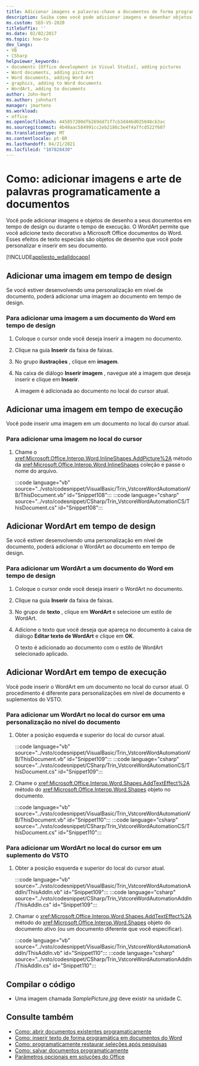 ```yaml
---
title: Adicionar imagens e palavras-chave a documentos de forma programática
description: Saiba como você pode adicionar imagens e desenhar objetos a seus documentos em tempo de design ou durante o tempo de execução.
ms.custom: SEO-VS-2020
titleSuffix: ''
ms.date: 02/02/2017
ms.topic: how-to
dev_langs:
- VB
- CSharp
helpviewer_keywords:
- documents [Office development in Visual Studio], adding pictures
- Word documents, adding pictures
- Word documents, adding Word Art
- graphics, adding to Word documents
- WordArt, adding to documents
author: John-Hart
ms.author: johnhart
manager: jmartens
ms.workload:
- office
ms.openlocfilehash: 445857200dfb269dd71f7cb3d446d025048cb3ac
ms.sourcegitcommit: 4b40aac584991cc2eb2186c3e4f4a7fcd522f607
ms.translationtype: MT
ms.contentlocale: pt-BR
ms.lasthandoff: 04/21/2021
ms.locfileid: "107828430"
---
```

# <a name="how-to-programmatically-add-pictures-and-word-art-to-documents"></a>Como: adicionar imagens e arte de palavras programaticamente a documentos
  Você pode adicionar imagens e objetos de desenho a seus documentos em tempo de design ou durante o tempo de execução. O WordArt permite que você adicione texto decorativo a Microsoft Office documentos do Word. Esses efeitos de texto especiais são objetos de desenho que você pode personalizar e inserir em seu documento.

 [!INCLUDE[appliesto_wdalldocapp](../vsto/includes/appliesto-wdalldocapp-md.md)]

## <a name="add-a-picture-at-design-time"></a>Adicionar uma imagem em tempo de design
 Se você estiver desenvolvendo uma personalização em nível de documento, poderá adicionar uma imagem ao documento em tempo de design.

### <a name="to-add-a-picture-to-a-word-document-at-design-time"></a>Para adicionar uma imagem a um documento do Word em tempo de design

1. Coloque o cursor onde você deseja inserir a imagem no documento.

2. Clique na guia **Inserir** da faixa de faixas.

3. No grupo **ilustrações** , clique em **imagem**.

4. Na caixa de diálogo **Inserir imagem** , navegue até a imagem que deseja inserir e clique em **Inserir**.

     A imagem é adicionada ao documento no local do cursor atual.

## <a name="add-a-picture-at-run-time"></a>Adicionar uma imagem em tempo de execução
 Você pode inserir uma imagem em um documento no local do cursor atual.

### <a name="to-add-a-picture-at-the-cursor-location"></a>Para adicionar uma imagem no local do cursor

1. Chame o <xref:Microsoft.Office.Interop.Word.InlineShapes.AddPicture%2A> método da <xref:Microsoft.Office.Interop.Word.InlineShapes> coleção e passe o nome do arquivo.

     :::code language="vb" source="../vsto/codesnippet/VisualBasic/Trin_VstcoreWordAutomationVB/ThisDocument.vb" id="Snippet108":::
     :::code language="csharp" source="../vsto/codesnippet/CSharp/Trin_VstcoreWordAutomationCS/ThisDocument.cs" id="Snippet108":::

## <a name="add-wordart-at-design-time"></a>Adicionar WordArt em tempo de design
 Se você estiver desenvolvendo uma personalização em nível de documento, poderá adicionar o WordArt ao documento em tempo de design.

### <a name="to-add-wordart-to-a-word-document-at-design-time"></a>Para adicionar um WordArt a um documento do Word em tempo de design

1. Coloque o cursor onde você deseja inserir o WordArt no documento.

2. Clique na guia **Inserir** da faixa de faixas.

3. No grupo de **texto** , clique em **WordArt** e selecione um estilo de WordArt.

4. Adicione o texto que você deseja que apareça no documento à caixa de diálogo **Editar texto de WordArt** e clique em **OK**.

     O texto é adicionado ao documento com o estilo de WordArt selecionado aplicado.

## <a name="add-wordart-at-run-time"></a>Adicionar WordArt em tempo de execução
 Você pode inserir o WordArt em um documento no local do cursor atual. O procedimento é diferente para personalizações em nível de documento e suplementos do VSTO.

### <a name="to-add-wordart-at-the-cursor-location-in-a-document-level-customization"></a>Para adicionar um WordArt no local do cursor em uma personalização no nível do documento

1. Obter a posição esquerda e superior do local do cursor atual.

     :::code language="vb" source="../vsto/codesnippet/VisualBasic/Trin_VstcoreWordAutomationVB/ThisDocument.vb" id="Snippet109":::
     :::code language="csharp" source="../vsto/codesnippet/CSharp/Trin_VstcoreWordAutomationCS/ThisDocument.cs" id="Snippet109":::

2. Chame o <xref:Microsoft.Office.Interop.Word.Shapes.AddTextEffect%2A> método do <xref:Microsoft.Office.Interop.Word.Shapes> objeto no documento.

     :::code language="vb" source="../vsto/codesnippet/VisualBasic/Trin_VstcoreWordAutomationVB/ThisDocument.vb" id="Snippet110":::
     :::code language="csharp" source="../vsto/codesnippet/CSharp/Trin_VstcoreWordAutomationCS/ThisDocument.cs" id="Snippet110":::

### <a name="to-add-wordart-at-the-cursor-location-in-a-vsto-add-in"></a>Para adicionar um WordArt no local do cursor em um suplemento do VSTO

1. Obter a posição esquerda e superior do local do cursor atual.

     :::code language="vb" source="../vsto/codesnippet/VisualBasic/Trin_VstcoreWordAutomationAddIn/ThisAddIn.vb" id="Snippet109":::
     :::code language="csharp" source="../vsto/codesnippet/CSharp/Trin_VstcoreWordAutomationAddIn/ThisAddIn.cs" id="Snippet109":::

2. Chamar o <xref:Microsoft.Office.Interop.Word.Shapes.AddTextEffect%2A> método do <xref:Microsoft.Office.Interop.Word.Shapes> objeto do documento ativo (ou um documento diferente que você especificar).

     :::code language="vb" source="../vsto/codesnippet/VisualBasic/Trin_VstcoreWordAutomationAddIn/ThisAddIn.vb" id="Snippet110":::
     :::code language="csharp" source="../vsto/codesnippet/CSharp/Trin_VstcoreWordAutomationAddIn/ThisAddIn.cs" id="Snippet110":::

## <a name="compile-the-code"></a>Compilar o código

- Uma imagem chamada *SamplePicture.jpg* deve existir na unidade C.

## <a name="see-also"></a>Consulte também
- [Como: abrir documentos existentes programaticamente](../vsto/how-to-programmatically-open-existing-documents.md)
- [Como: inserir texto de forma programática em documentos do Word](../vsto/how-to-programmatically-insert-text-into-word-documents.md)
- [Como: programaticamente restaurar seleções após pesquisas](../vsto/how-to-programmatically-restore-selections-after-searches.md)
- [Como: salvar documentos programaticamente](../vsto/how-to-programmatically-save-documents.md)
- [Parâmetros opcionais em soluções do Office](../vsto/optional-parameters-in-office-solutions.md)
